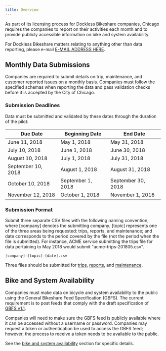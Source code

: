 ```yaml
---
title: Overview
---
```


As part of its licensing process for Dockless Bikeshare companies, Chicago requires the companies to report on their activities each month and to provide publicly accessible information on bike and system availability. 

For Dockless Bikeshare matters relating to anything other than data reporting, please e-mail [E-MAIL ADDRESS HERE](#).

## Monthly Data Submissions

Companies are required to submit details on trip, maintenance, and customer reported issues on a monthly basis. Companies must follow the specified schemas when reporting the data and pass validation checks before it is accepted by the City of Chicago.

### Submission Deadlines

Data must be submitted and validated by these dates through the duration of the pilot:

|      Due Date       |   Beginning Date   |      End Date      |
|---------------------|--------------------|--------------------|
| June 11, 2018       | May 1, 2018        | May 31, 2018       |
| July 10, 2018       | June 1, 2018       | June 30, 2018      |
| August 10, 2018     | July 1, 2018       | July 31, 2018      |
| September 10, 2018  | August 1, 2018     | August 31, 2018    |
| October 10, 2018    | September 1, 2018  | September 30, 2018 |
| November 12, 2018   | October 1, 2018    | November 1, 2018   |


### Submission Format

Submit three separate CSV files with the following naming convention, where [company] denotes the submitting company; [topic] represents one of the three areas being requested: trips, reports, and maintenance; and date corresponds to the period covered by the file (not the period when the file is submitted). For instance, ACME service submitting the trips file for data pertaining to May 2018 would submit "acme-trips-201805.csv".

```
[company]-[topic]-[date].csv
```

Three files should be submitted for [trips](trips), [reports](reports), and [maintenance](maintenance).

## Bike and System Availability

Companies must make data on bicycle and system availability to the public using the General Bikeshare Feed Specification (GBFS). The current requirement is to post feeds that comply with the draft specification of [GBFS v1.1](https://github.com/dsgermain/gbfs/blob/f76251ad4c754b62defc42562887724f287b73ea/gbfs.md). 

Companies will need to make sure the GBFS feed is publicly available where it can be accessed without a username or password. Companies may request a token or authentication be used to access the GBFS feed; however, the process to receive a token needs to be available to the public.

See the [bike and system availability](gbfs) section for specific details.
